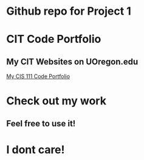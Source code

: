 # Github repo for Project 1

# CIT Code Portfolio

## My CIT Websites on UOregon.edu
[My CIS 111 Code Portfolio](http://pages.uoregon.edu/tvonarx/281/)

Check out my work
=================

Feel free to use it!
--------------------

# I dont care!
